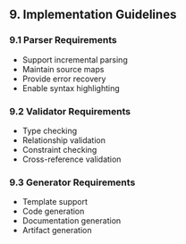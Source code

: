 ## 9. Implementation Guidelines

### 9.1 Parser Requirements
- Support incremental parsing
- Maintain source maps
- Provide error recovery
- Enable syntax highlighting

### 9.2 Validator Requirements
- Type checking
- Relationship validation
- Constraint checking
- Cross-reference validation

### 9.3 Generator Requirements
- Template support
- Code generation
- Documentation generation
- Artifact generation
